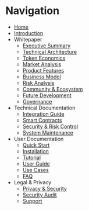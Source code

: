 # Navigation

* [Home](/)
* [Introduction](/whitepaper/README.md)
* Whitepaper
  * [Executive Summary](/whitepaper/executive-summary.md)
  * [Technical Architecture](/whitepaper/technical-architecture.md)
  * [Token Economics](/whitepaper/token-economics.md)
  * [Market Analysis](/whitepaper/market-analysis.md)
  * [Product Features](/whitepaper/product-features.md)
  * [Business Model](/whitepaper/business-model.md)
  * [Risk Analysis](/whitepaper/risk-analysis.md)
  * [Community & Ecosystem](/whitepaper/community-ecosystem.md)
  * [Future Development](/whitepaper/future-development.md)
  * [Governance](/whitepaper/governance.md)
* Technical Documentation
  * [Integration Guide](/whitepaper/integration-guide.md)
  * [Smart Contracts](/whitepaper/smart-contracts.md)
  * [Security & Risk Control](/whitepaper/security-risk-control.md)
  * [System Maintenance](/whitepaper/system-maintenance.md)
* User Documentation
  * [Quick Start](/quick-start.md)
  * [Installation](/quick-start/installation.md)
  * [Tutorial](/quick-start/tutorial.md)
  * [User Guide](/whitepaper/user-guide.md)
  * [Use Cases](/whitepaper/use-cases.md)
  * [FAQ](/whitepaper/faq.md)
* Legal & Privacy
  * [Privacy & Security](/whitepaper/privacy-security.md)
  * [Security Audit](/whitepaper/security-audit.md)
  * [Support](/SUPPORT.md)

